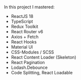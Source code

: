 In this project I mastered:
- ReactJS 18
- TypeScript
- Redux Toolkit
- React Router v6
- Axios + Fetch
- React Hooks
- Material UI
- CSS-Modules / SCSS
- React Content Loader (Skeleton)
- React Pagination
- Lodash.Debounce
- Code Splitting, React Loadable
